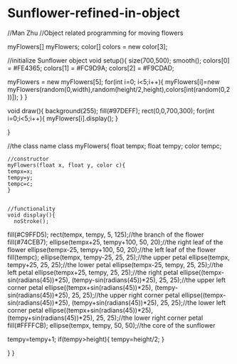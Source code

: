 Sunflower-refined-in-object
===========================

//Man Zhu
//Object related programming for moving flowers

myFlowers[] myFlowers;
color[] colors = new color[3];

//initialize Sunflower object
void setup(){ 
  size(700,500);
  smooth();
  colors[0] = #FE4365;
  colors[1] = #FC9D9A;
  colors[2] = #F9CDAD;
  
  myFlowers = new myFlowers[5];
  for(int i=0; i<5;i++){
   myFlowers[i]=new myFlowers(random(0,width),random(height/2,height),colors[int(random(0,2))]);
  }
}

  
  void draw(){
    background(255);
    fill(#97DEFF);
    rect(0,0,700,300);
    for(int i=0;i<5;i++){
    myFlowers[i].display();
    }
    
  }
  
  //the class name
  class myFlowers{ 
    float tempx;
    float tempy;
    color tempc;
    
    //constructor
    myFlowers(float x, float y, color c){
    tempx=x;
    tempy=y;
    tempc=c;
    }
  
   
    //functionality
    void display(){
      noStroke();
  fill(#C9FFD5);
  rect(tempx, tempy, 5, 125);//the branch of the flower
  fill(#74CEB7);
  ellipse(tempx+25, tempy+100, 50, 20);//the right leaf of the flower
  ellipse(tempx-25, tempy+100, 50, 20);//the left leaf of the flower
  fill(tempc);
  ellipse(tempx, tempy-25, 25, 25);//the upper petal 
  ellipse(tempx, tempy+25, 25, 25);//the lower petal
  ellipse(tempx-25, tempy, 25, 25);//the left petal
  ellipse(tempx+25, tempy, 25, 25);//the right petal
  ellipse((tempx-sin(radians(45))*25), (tempy-sin(radians(45))*25), 25, 25);//the upper left corner petal
  ellipse((tempx+sin(radians(45))*25), (tempy-sin(radians(45))*25), 25, 25);//the upper right corner petal
  ellipse((tempx-sin(radians(45))*25), (tempy+sin(radians(45))*25), 25, 25);//the lower left corner petal
  ellipse((tempx+sin(radians(45))*25), (tempy+sin(radians(45))*25), 25, 25);//the lower right corner petal
  fill(#FFFFCB);
  ellipse(tempx, tempy, 50, 50);//the core of the sunflower
  
  tempy=tempy+1;
     if(tempy>height){
   tempy=height/2;
    }
   
  }
     }
